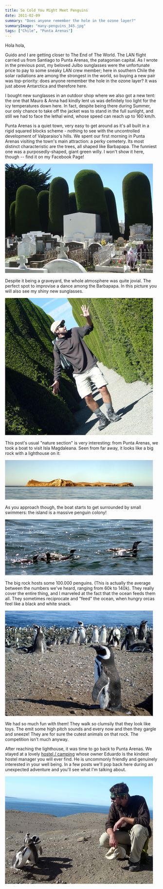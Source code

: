 ```yaml
---
title: So Cold You Might Meet Penguins
date: 2011-02-09
summary: "Does anyone remember the hole in the ozone layer?"
summaryImage: "many-penguins_345.jpg"
tags: ["Chile", "Punta Arenas"]
---
```


Hola hola,

Guido and I are getting closer to The End of The World. The LAN flight carried us from Santiago to Punta Arenas, the patagonian capital. As I wrote in the previous post, my beloved Julbo sunglasses were the unfortunate price to pay to some sneaky LAN crew member; here in southern Chile the solar radiations are among the strongest in the world, so buying a new pair was top-priority: does anyone remember the hole in the ozone layer? It was just above Antarctica and therefore here.

I bought new sunglasses in an outdoor shop where we also got a new tent: the one that Mauro & Anna had kindly lent us was definitely too light for the icy temperatures down here. In fact, despite being there during Summer, our only chance to take off the jacket was to stand in the full sunlight, and still we had to face the lethal wind, whose speed can reach up to 160 km/h.

Punta Arenas is a quiet town, very easy to get around as it's all built in a rigid squared blocks scheme - nothing to see with the uncontrolled development of Valparaiso's hills. We spent our first morning in Punta Arenas visiting the town's main attraction: a perky cemetery. Its most distinct characteristic are the trees, all shaped like Barbapapa. The funniest one was a purposedly-shaped, giant green willy. I won't show it here, though -- find it on my Facebook Page!

![](punta-arenas-graveyard_358.jpg)

Despite it being a graveyard, the whole atmosphere was quite jovial. The perfect spot to improvise a dance among the Barbapapa. In this picture you will also see my shiny new sunglasses.

![](punta-arenas-graveyard-dance_449.jpg)

This post's usual "nature section" is very interesting: from Punta Arenas, we took a boat to visit Isla Magdaleana. Seen from far away, it looks like a big rock with a lighthouse on it:

![](pinguin-island_129.jpg)

As you approach though, the boat starts to get surrounded by small swimmers: the island is a massive penguin colony!

![](penguins-swimming_183.jpg)

The big rock hosts some 100.000 penguins. (This is actually the average between the numbers we've heard, ranging from 60k to 140k). They really cover the entire thing, and I marveled at the fact that the ocean feeds them all. They sometimes reciprocate and "feed" the ocean, when hungry orcas feel like a black and white snack.

![](many-penguins_345.jpg)

We had so much fun with them! They walk so clumsily that they look like toys. The emit some high pitch sounds and every now and then they gargle and sneeze! They are for sure the cutest animals on that rock. The competition isn't much anyway.

After reaching the lighthouse, it was time to go back to Punta Arenas. We stayed at a lovely [hostel / camping](http://www.chileaustral.com/independencia/) whose owner Eduardo is the kindest hostel manager you will ever find. He is uncommonly friendly and genuinely interested in your well being. In a few posts we'll pop back here during an unexpected adventure and you'll see what I'm talking about.

![](punta-arenas-penguins_352.jpg)







